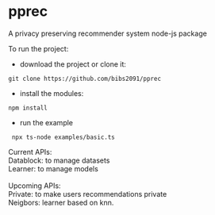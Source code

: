 # pprec
A privacy preserving recommender system node-js package

To run the project:
* download the project or clone it:
```
git clone https://github.com/bibs2091/pprec
```
* install the modules:
```
npm install
```
* run the example
```
 npx ts-node examples/basic.ts 
```



Current APIs: \
Datablock: to manage datasets\
Learner: to manage models\
\
Upcoming APIs:\
Private: to make users recommendations private\
Neigbors: learner based on knn.

